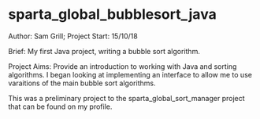 # sparta_global_bubblesort_java

Author: Sam Grill;
Project Start: 15/10/18

Brief: My first Java project, writing a bubble sort algorithm. 

Project Aims: Provide an introduction to working with Java and sorting algorithms. I began looking at implementing an interface to allow me to use 
varaitions of the main bubble sort algorithms.

This was a preliminary project to the sparta_global_sort_manager project that can be found on my profile.
